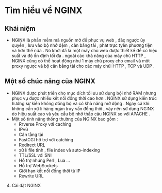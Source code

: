 # Tìm hiểu về NGINX

## Khái niệm 
- NGINX là phần mềm mã nguồn mở để phục vụ web , đảo ngược ủy quyền , lưu vào bộ nhớ đệm , cân bằng tải , phát trực tyến phương tiện và hơn thế nữa . Nó khởi đầ là một máy chủ web được thiết kế để có hiệu suất và độ ổn định tối đa . ngoài các khả năng của máy chủ HTTP , NGINX cũng có thể hoạt động như 1 máy chủ proxy cho  email và một proxy ngược và bộ cân bằng tải cho các máy chủi HTTP , TCP và UDP .

## Một số chúc năng của NGINX
- NGINX được phát triển cho mục đích tối ưu sử dụng bội nhớ RAM nhưng phục vụ được nhiều kết nối đồng thời cao hơn . NGINX sử dụng kiến trúc hướng sự kiến không đồng bộ và có khả năng mở dộng . Ngay cả khi không cần xử lí hàng ngàn truy vấn đồng thời , vậy nên  sử dụng NGINX do hiệu suất cao và yêu cầu bộ nhớ thấp cảu NGINX so với APACHE .
- Một số tính năng thông thường của NGINX bao gồm : 
  - Rrverse Proxy với caching 
  - IPv6 
  - Cân tằng tải 
  - FastCGI hỡ trợ với catching 
  - Redirect URL 
  - xử lí file tĩnh , file index và auto-indexing 
  - TTL/SSL với SNI
  - Hỗ trợ nhúng Perl , Lua ...
  - Hỗ trợ WebSockets
  - Giới hạn kết nối đồng thời từ IP
  - Rewrite URL 
4. Cài đặt NGINX 

